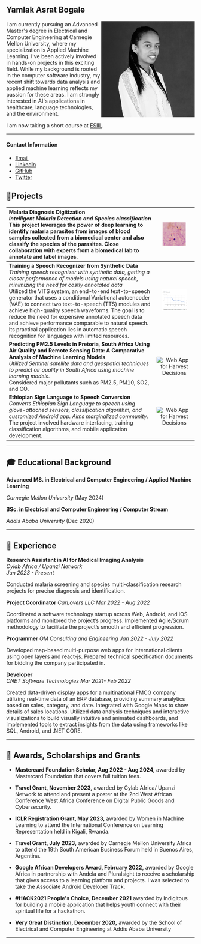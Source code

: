 ## Yamlak Asrat Bogale

<img src="images/Yamlak_headshot.jpg" alt="Representing Ethiopia at South American Business Forum" width="250" align="right"/> 

I am currently pursuing an Advanced Master's degree in Electrical and Computer Engineering at Carnegie Mellon University, where my specialization is Applied Machine Learning. I've been actively involved in hands-on projects in this exciting field.  While my background is rooted in the computer software industry, my recent shift towards data analysis and applied machine learning reflects my passion for these areas. I am strongly interested in AI's applications in healthcare, language technologies, and the environment. 

I am now taking a short course at [ESIIL](https://esiil.org).


---

#### Contact Information
* [Email](yamlakyam@gmail.com)
* [LinkedIn](https://www.linkedin.com/in/yamlak-asrat-023467194/)
* [GitHub](https://github.com/yamlakyam)
* [Twitter](https://twitter.com/Yamlak_A_Bogale)

## 🤖Projects

| **Malaria Diagnosis Digitization** <br> _Intelligent Malaria Detection and Species classification_ <br> This project leverages the power of deep learning to identify malaria parasites from images of blood samples collected from a biomedical center and also classify the species of the parasites. Close collaboration with experts from a biomedical lab to annotate and label images. | <img src="/images/Detection_PO.png" width="65%" alt="Detection of parasite from a blood sample"/> |
|:---|:---:|
| **Training a Speech Recognizer from Synthetic Data** <br> _Training speech recognizer with synthetic data, getting a closer performance of models using natural speech, minimizing the need for costly annotated data_ <br>  Utilized the VITS system, an end-to-end text-to-speech generator that uses a conditional Variational autoencoder (VAE) to connect two text-to-speech (TTS) modules and achieve high-quality speech waveforms. The goal is to reduce the need for expensive annotated speech data and achieve performance comparable to natural speech. Its practical application lies in automatic speech recognition for languages with limited resources. | <img src="/images/Screenshot 2024-04-11 163707.png" width="70%" alt="ASR Training Results"/> |
| **Predicting PM2.5 Levels in Pretoria, South Africa Using Air Quality and Remote Sensing Data: A Comparative Analysis of Machine Learning Models** <br> _Utilized Sentinel satellite data and geospatial techniques to predict air quality in South Africa using machine learning models._ <br> Considered major pollutants such as PM2.5, PM10, SO2, and CO. | <img src="/images/APPGITHUB.jpg" width="40%" alt="Web App for Harvest Decisions"/>|
| **Ethiopian Sign Language to Speech Conversion** <br> _Converts Ethiopian Sign Language to speech using glove-attached sensors, classification algorithm, and customized Android app. Aims marginalized community._ <br> The project involved hardware interfacing, training classification algorithms, and mobile application development. | <img src="/images/APPGITHUB.jpg" width="40%" alt="Web App for Harvest Decisions"/>|






---

## 🎓 Educational Background

**Advanced MS. in Electrical and Computer Engineering / Applied Machine Learning**

_Carnegie Mellon University_ (May 2024)


**BSc. in Electrical and Computer Engineering / Computer Stream** 

_Addis Ababa University_ (Dec 2020)

---

## 💼 Experience

**Research Assistant in AI for Medical Imaging Analysis**  
_Cylab Africa / Upanzi Network_  
_Jun 2023 - Present_

Conducted malaria screening and species multi-classification research projects for precise diagnosis and identification. 



**Project Coordinator** 
_CarLovers LLC_ 
_Mar 2022 - Aug 2022_

Coordinated a software technology startup across Web, Android, and iOS platforms and monitored the project’s progress. Implemented Agile/Scrum methodology to facilitate the project’s smooth and efficient progression.



**Programmer**
_OM Consulting and Engineering_
_Jan 2022 - July 2022_

Developed map-based multi-purpose web apps for international clients using open layers and react-js. Prepared technical specification documents for bidding the company participated in.



**Developer**          
_CNET Software Technologies_
_Mar 2021- Feb 2022_

Created data-driven display apps for a multinational FMCG company utilizing real-time data of an ERP database, providing summary analytics based on sales, category, and date. Integrated with Google Maps to show details of sales locations. Utilized data analysis techniques and interactive visualizations to build visually intuitive and animated dashboards, and implemented tools to extract insights from the data using frameworks like SQL, Android, and .NET CORE.


---

## 🏅 Awards, Scholarships and Grants

- **Mastercard Foundation Scholar, Aug 2022 - Aug 2024,** awarded by Mastercard Foundation that covers full tuition fees.

- **Travel Grant, November 2023,** awarded by Cylab Africa/ Upanzi Network to attend and present a poster at the 2nd West African Conference West Africa Conference on Digital Public Goods and Cybersecurity.

- **ICLR Registration Grant, May 2023,** awarded by Women in Machine Learning to attend the International Conference on Learning Representation held in Kigali, Rwanda.

- **Travel Grant, July 2023,** awarded by Carnegie Mellon University Africa to attend the 19th South American Business Forum held in Buenos Aires, Argentina.

- **Google African Developers Award, February 2022,** awarded by Google Africa in partnership with Andela and Pluralsight to receive a scholarship that gives access to a learning platform and projects. I was selected to take the Associate Android Developer Track.

- **#HACK2021 People's Choice, December 2021** awarded by Indigitous for building a mobile application that helps youth connect with their spiritual life for a hackathon.

- **Very Great Distinction, December 2020,** awarded by the School of Electrical and Computer Engineering at Addis Ababa University 

---
